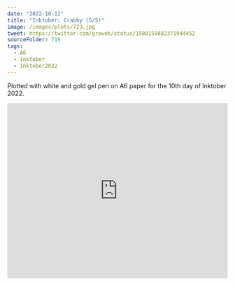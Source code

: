 ```yaml
---
date: "2022-10-12"
title: "Inktober: Crabby (5/5)"
image: /images/plots/723.jpg
tweet: https://twitter.com/greweb/status/1580159882371944452
sourceFolder: 719
tags:
  - A6
  - inktober
  - inktober2022
---
```


Plotted with white and gold gel pen on A6 paper for the 10th day of Inktober 2022.

<iframe width="100%" height="400" src="https://www.youtube.com/embed/fxHhqu8GOUA" title="YouTube video player" frameborder="0" allow="accelerometer; autoplay; clipboard-write; encrypted-media; gyroscope; picture-in-picture" allowfullscreen></iframe>
